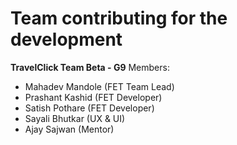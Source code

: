 # Team contributing for the development

**TravelClick Team Beta - G9**
Members:
-   Mahadev Mandole (FET Team Lead)
-   Prashant Kashid (FET Developer)
-   Satish Pothare (FET Developer)
-   Sayali Bhutkar (UX & UI)
-   Ajay Sajwan (Mentor)
